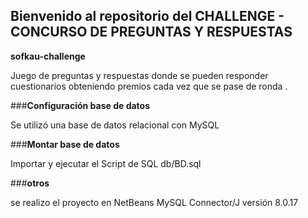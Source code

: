 ## Bienvenido al repositorio del CHALLENGE - CONCURSO DE PREGUNTAS Y RESPUESTAS

**sofkau-challenge**

Juego de preguntas y respuestas donde  se pueden responder cuestionarios  obteniendo premios cada vez que se pase de ronda . 

###**Configuración base de datos**

Se utilizó una base de datos relacional con MySQL

###**Montar base de datos**

Importar y ejecutar el Script de SQL db/BD.sql

###**otros**

se realizo el proyecto en NetBeans
MySQL Connector/J versión 8.0.17 

